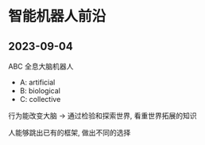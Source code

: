 # 智能机器人前沿

## 2023-09-04

ABC 全息大脑机器人

- A: artificial
- B: biological
- C: collective

行为能改变大脑 -> 通过检验和探索世界, 看重世界拓展的知识

人能够跳出已有的框架, 做出不同的选择
